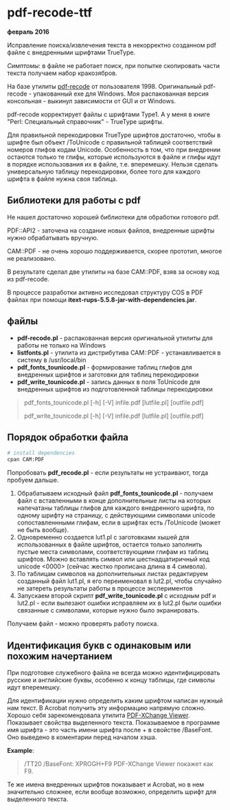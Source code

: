 # pdf-recode-ttf

__февраль 2016__

Исправление поиска/извлечения текста в некорректно созданном pdf файле с внедренными шрифтами TrueType.

*Симптомы*: в файле не работает поиск, при попытке скопировать части текста получаем набор кракозябров.

На базе утилиты [pdf-recode](http://forum.rudtp.ru/threads/poisk-izvlechenie-teksta.36974/) от пользователя 1998.
Оригинальный pdf-recode - упакованный exe для Windows. Моя распакованная версия консольная - выкинул зависимости от GUI и от Windows.

pdf-recode корректирует файлы с шрифтами Type1.
А у меня в книге "Perl: Специальный справочник" - TrueType шрифты.

Для правильной перекодировки TrueType шрифтов достаточно, чтобы в шрифте был объект /ToUnicode с правильной
таблицей соответствий номеров глифов кодам Unicode. Особенность в том, что при внедрении остаются только
те глифы, которые используются в файле и глифы идут в порядке использования их в файле, т.е. вперемешку.
Нельзя сделать универсальную таблицу перекодировки, более того для каждого шрифта в файле
нужна своя таблица.

## Библиотеки для работы с pdf

Не нашел достаточно хорошей библиотеки для обработки готового pdf.

PDF::API2 - заточена на создание новых файлов, внедренные шрифты нужно обрабатывать вручную.

CAM::PDF - не очень хорошо поддерживается, скорее прототип, многое не реализовано.
 
В результате сделал две утилиты на базе CAM::PDF, взяв за основу код из pdf-recode.
 
В процессе разработки активно исследовал структуру COS в PDF файлах при помощи **itext-rups-5.5.8-jar-with-dependencies.jar**.

## файлы

* **pdf-recode.pl** - распакованная версия оригинальной утилиты для работы не только на Windows
* **listfonts.pl** - утилита из дистрибутива CAM::PDF - устанавливается в систему в /usr/local/bin
* **pdf_fonts_tounicode.pl** - формирование таблиц глифов для внедренных шрифтов и заготовки для таблиц перекодировки
* **pdf_write_tounicode.pl** - запись данных в поля ToUnicode для внедренных шрифтов из подготовленной таблицы перекодировки

> pdf_fonts_tounicode.pl [-h] [-V] infile.pdf [lutfile.pl] [outfile.pdf]
>
> pdf_write_tounicode.pl [-h] [-V] infile.pdf [lutfile.pl] [outfile.pdf]

## Порядок обработки файла

```bash
# install dependencies
cpan CAM:PDF
```

Попробовать **pdf_recode.pl** - если результаты не устраивают, тогда пробуем дальше.

1. Обрабатываем исходный файл **pdf_fonts_tounicode.pl** - получаем файл с вставленными в конце дополнительные листы 
на которых напечатаны таблицы глифов для каждого внедренного шрифта, по одному шрифту на страницу, с действующими символами unicode
cопоставленнными глифам, если в шрифтах есть /ToUnicode (может не быть вообще). 
2. Одновременно создается lut1.pl с заготовками хышей для использованных в файле шрифтов,
остается только заполнить пустые места символами, соответствующими глифам из таблиц шрифтов. Можно вставлять символ или
шестнадцатиричный код unicode <0000> (сейчас жестко прописана длина в 4 символа).
3. По таблицам символов на дополнительных листах редактируем созданный файл lut1.pl, я его переименовал в lut2.pl, чтобы 
случайно не затереть результаты работы в процессе экспериментов 
4. Запускаем второй скрипт **pdf_write_tounicode.pl** с исходным pdf и lut2.pl - если вылезают ошибки исправляем их в lut2.pl
были ошибки связанные с символами, которые нужно было экранировать.

Получаем файл - можно проверять работу поиска.

## Идентификация букв с одинаковым или похожим начертанием

При подготовке служебного файла не всегда можно идентифицировать русские и английские буквы, особенно к концу
таблицы, где символы идут вперемешку.

Для идентификации нужно определить каким шрифтом написан нужный нам текст. В Acrobat получить эту информацию напрямую сложно.
Хорошо себя зарекомендовала утилита [PDF-XChange Viewer](http://www.tracker-software.com/product/pdf-xchange-viewer).
Показывает свойства выделенного текста. Показываемое в программе имя шрифта - это часть имени шрифта после + в свойстве /BaseFont.
Оно выведено в коментарии перед началом хэша.

__Example__:
> /TT20
> /BaseFont: XPROGH+F9
> PDF-XChange Viewer покажет как F9.

Те же имена внедренных шрифтов показывает и Acrobat, но в нем значительно сложнее, если вообще 
возможно, определить шрифт для выделенного текста. 
